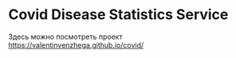 # Covid Disease Statistics Service

Здесь можно посмотреть проект https://valentinvenzhega.github.io/covid/

